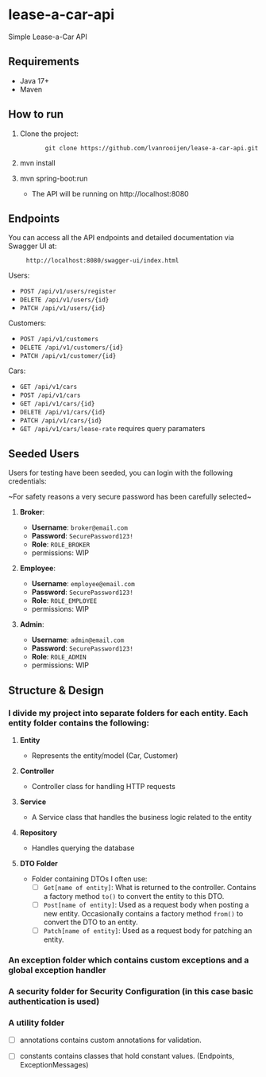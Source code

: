 # lease-a-car-api

Simple Lease-a-Car API

## Requirements
- Java 17+
- Maven

## How to run

1. Clone the project:
      
              git clone https://github.com/lvanrooijen/lease-a-car-api.git
2. mvn install
3. mvn spring-boot:run
      - The API will be running on http://localhost:8080

## Endpoints

You can access all the API endpoints and detailed documentation via Swagger UI at:

         http://localhost:8080/swagger-ui/index.html

Users:
- `POST /api/v1/users/register`
- `DELETE /api/v1/users/{id}`
- `PATCH /api/v1/users/{id}`

Customers:
- `POST /api/v1/customers`
- `DELETE /api/v1/customers/{id}`
- `PATCH /api/v1/customer/{id}` 

Cars:
- `GET /api/v1/cars`
- `POST /api/v1/cars`
- `GET /api/v1/cars/{id}`
- `DELETE /api/v1/cars/{id}`
- `PATCH /api/v1/cars/{id}`
- `GET /api/v1/cars/lease-rate` requires query paramaters 

## Seeded Users
Users for testing have been seeded, you can login with the following credentials:

~For safety reasons a very secure password has been carefully selected~

1. **Broker**:
   - **Username**: `broker@email.com`
   - **Password**: `SecurePassword123!`
   - **Role**: `ROLE_BROKER`
   - permissions: WIP

2. **Employee**:
   - **Username**: `employee@email.com`
   - **Password**: `SecurePassword123!`
   - **Role**: `ROLE_EMPLOYEE`
   - permissions: WIP

2. **Admin**:
   - **Username**: `admin@email.com`
   - **Password**: `SecurePassword123!`
   - **Role**: `ROLE_ADMIN`
   - permissions: WIP
  
## Structure & Design

### I divide my project into separate folders for each entity. Each entity folder contains the following:

1. **Entity**
   - Represents the entity/model (Car, Customer)

2. **Controller**
   - Controller class for handling HTTP requests

3. **Service**
   - A Service class that handles the business logic related to the entity

4. **Repository**
   - Handles querying the database

5. **DTO Folder**
   - Folder containing DTOs I often use:
     - [ ] `Get[name of entity]`: What is returned to the controller. Contains a factory method `to()` to convert the entity to this DTO.
     - [ ] `Post[name of entity]`: Used as a request body when posting a new entity. Occasionally contains a factory method `from()` to convert the DTO to an entity.
     - [ ] `Patch[name of entity]`: Used as a request body for patching an entity.
    
### An exception folder which contains custom exceptions and a global exception handler

### A security folder for Security Configuration (in this case basic authentication is used)

### A utility folder 
- [ ] annotations contains custom annotations for validation. 
- [ ] constants contains classes that hold constant values. (Endpoints, ExceptionMessages)

